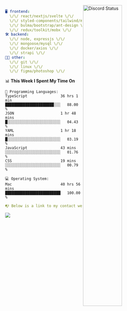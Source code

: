 
<a href="https://discord.com/users/279302975371870218" target="_blank">
    <img width="50%" align="right" alt="Discord Status" src="https://lanyard.cnrad.dev/api/279302975371870218?bg=161B22&borderRadius=5px%205px%200%200&hideTimestamp=true&idleMessage=Just%20chillin%27%20at%20the%20moment&animated=true">
</a>

```yaml
🖥️ frontend: 
  \/\/ react/nextjs/svelte \/\/
  \/\/ styled-components/tailwind/mui/
  \/\/ bulma/bootstrap/ant-design \/\/
  \/\/ redux/toolkit/mobx \/\/
🛠 backend: 
  \/\/ node, expressjs \/\/
  \/\/ mongoose/mysql \/\/
  \/\/ docker/axios \/\/
  \/\/ strapi \/\/
👨‍💻 other: 
  \/\/ git \/\/ 
  \/\/ linux \/\/
  \/\/ figma/photoshop \/\/
```
<!--START_SECTION:waka-->
📊 **This Week I Spent My Time On** 

```text
💬 Programming Languages: 
TypeScript               36 hrs 1 min        ██████████████████████░░░   88.00 % 
JSON                     1 hr 48 mins        █░░░░░░░░░░░░░░░░░░░░░░░░   04.43 % 
YAML                     1 hr 18 mins        █░░░░░░░░░░░░░░░░░░░░░░░░   03.19 % 
JavaScript               43 mins             ░░░░░░░░░░░░░░░░░░░░░░░░░   01.76 % 
CSS                      19 mins             ░░░░░░░░░░░░░░░░░░░░░░░░░   00.79 % 

💻 Operating System: 
Mac                      40 hrs 56 mins      █████████████████████████   100.00 % 
```


<!--END_SECTION:waka-->
```yaml
📭 Below is a link to my contact website 
```
<a href="https://mxns.xyz" target="_black"> <img src="https://img.shields.io/badge/website-161B22?style=for-the-badge&logo=About.me&logoColor=white"></img> <a/>
